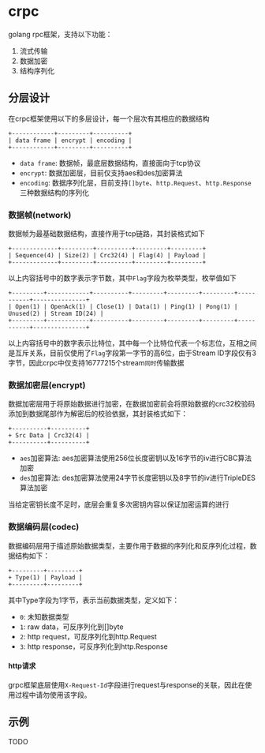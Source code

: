 # crpc

golang rpc框架，支持以下功能：

1. 流式传输
2. 数据加密
3. 结构序列化

## 分层设计

在crpc框架使用以下的多层设计，每一个层次有其相应的数据结构

    +------------+---------+----------+
    | data frame | encrypt | encoding |
    +------------+---------+----------+

- `data frame`: 数据帧，最底层数据结构，直接面向于tcp协议
- `encrypt`: 数据加密层，目前仅支持aes和des加密算法
- `encoding`: 数据序列化层，目前支持`[]byte`、`http.Request`、`http.Response`三种数据结构的序列化

### 数据帧(network)

数据帧为最基础数据结构，直接作用于tcp链路，其封装格式如下

    +-------------+---------+----------+---------+---------+
    | Sequence(4) | Size(2) | Crc32(4) | Flag(4) | Payload |
    +-------------+---------+----------+---------+---------+

以上内容括号中的数字表示字节数，其中`Flag`字段为枚举类型，枚举值如下

    +---------+------------+----------+---------+---------+---------+-----------+---------------+
    | Open(1) | OpenAck(1) | Close(1) | Data(1) | Ping(1) | Pong(1) | Unused(2) | Stream ID(24) |
    +---------+------------+----------+---------+---------+---------+-----------+---------------+

以上内容括号中的数字表示比特位，其中每一个比特位代表一个标志位，互相之间是互斥关系，目前仅使用了`Flag`字段第一字节的高6位，由于Stream ID字段仅有3字节，因此crpc中仅支持16777215个stream`同时`传输数据

### 数据加密层(encrypt)

数据加密层用于将原始数据进行加密，在数据加密前会将原始数据的crc32校验码添加到数据尾部作为解密后的校验依据，其封装格式如下：

    +----------+----------+
    + Src Data | Crc32(4) |
    +----------+----------+

- `aes`加密算法: aes加密算法使用256位长度密钥以及16字节的iv进行CBC算法加密
- `des`加密算法: des加密算法使用24字节长度密钥以及8字节的iv进行TripleDES算法加密

当给定密钥长度不足时，底层会重复多次密钥内容以保证加密运算的进行

### 数据编码层(codec)

数据编码层用于描述原始数据类型，主要作用于数据的序列化和反序列化过程，数据结构如下：

    +---------+---------+
    + Type(1) | Payload |
    +---------+---------+

其中Type字段为1字节，表示当前数据类型，定义如下：

- `0`: 未知数据类型
- `1`: raw data，可反序列化到[]byte
- `2`: http request，可反序列化到http.Request
- `3`: http response，可反序列化到http.Response

#### http请求

grpc框架底层使用`X-Request-Id`字段进行request与response的关联，因此在使用过程中请勿使用该字段。

## 示例

TODO